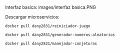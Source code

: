 Interfaz basica:
images/interfaz basica.PNG

Descargar microservicios:

`docker pull dany2831/reiniciador-juego`

`docker pull dany2831/generador-numeros-aleatorios`

`docker pull dany2831/manejador-conjeturas`
